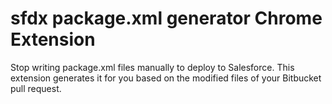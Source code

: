 # sfdx package.xml generator Chrome Extension
Stop writing package.xml files manually to deploy to Salesforce. This extension generates it for you based on the modified files of your Bitbucket pull request.
